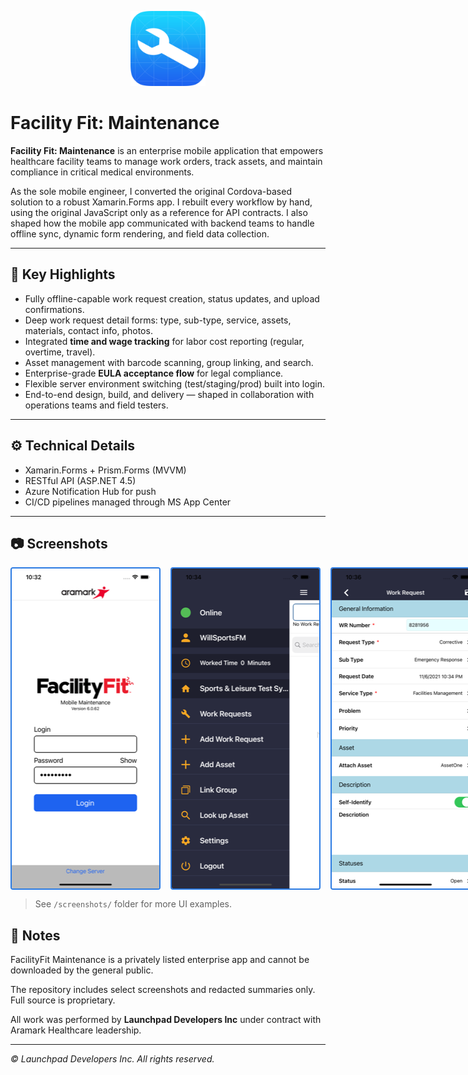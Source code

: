 <p align="center">
  <img src="./screenshots/app-icon.png" alt="App Icon" width="120" />
</p>

# Facility Fit: Maintenance

**Facility Fit: Maintenance** is an enterprise mobile application that empowers healthcare facility teams to manage work orders, track assets, and maintain compliance in critical medical environments.

As the sole mobile engineer, I converted the original Cordova-based solution to a robust Xamarin.Forms app. I rebuilt every workflow by hand, using the original JavaScript only as a reference for API contracts. I also shaped how the mobile app communicated with backend teams to handle offline sync, dynamic form rendering, and field data collection.

---

## 📌 **Key Highlights**
- Fully offline-capable work request creation, status updates, and upload confirmations.
- Deep work request detail forms: type, sub-type, service, assets, materials, contact info, photos.
- Integrated **time and wage tracking** for labor cost reporting (regular, overtime, travel).
- Asset management with barcode scanning, group linking, and search.
- Enterprise-grade **EULA acceptance flow** for legal compliance.
- Flexible server environment switching (test/staging/prod) built into login.
- End-to-end design, build, and delivery — shaped in collaboration with operations teams and field testers.

---

## ⚙️ **Technical Details**
- Xamarin.Forms + Prism.Forms (MVVM)
- RESTful API (ASP.NET 4.5)
- Azure Notification Hub for push
- CI/CD pipelines managed through MS App Center

---

## 📷 **Screenshots**

<div style="display: flex; gap: 1rem;">
  <img src="./screenshots/maintenance-01.png" alt="Login screen" style="border: 2px solid #2A7AE2; border-radius: 4px;">
  <img src="./screenshots/maintenance-05.png" alt="Context menu" style="border: 2px solid #2A7AE2; border-radius: 4px;">
  <img src="./screenshots/maintenance-11.png" alt="Work Request" style="border: 2px solid #2A7AE2; border-radius: 4px;">
</div>

> See `/screenshots/` folder for more UI examples.

## 🔐 Notes


FacilityFit Maintenance is a privately listed enterprise app and cannot be downloaded by the general public.

The repository includes select screenshots and redacted summaries only. Full source is proprietary.

All work was performed by **Launchpad Developers Inc** under contract with Aramark Healthcare leadership.

---

_© Launchpad Developers Inc. All rights reserved._


